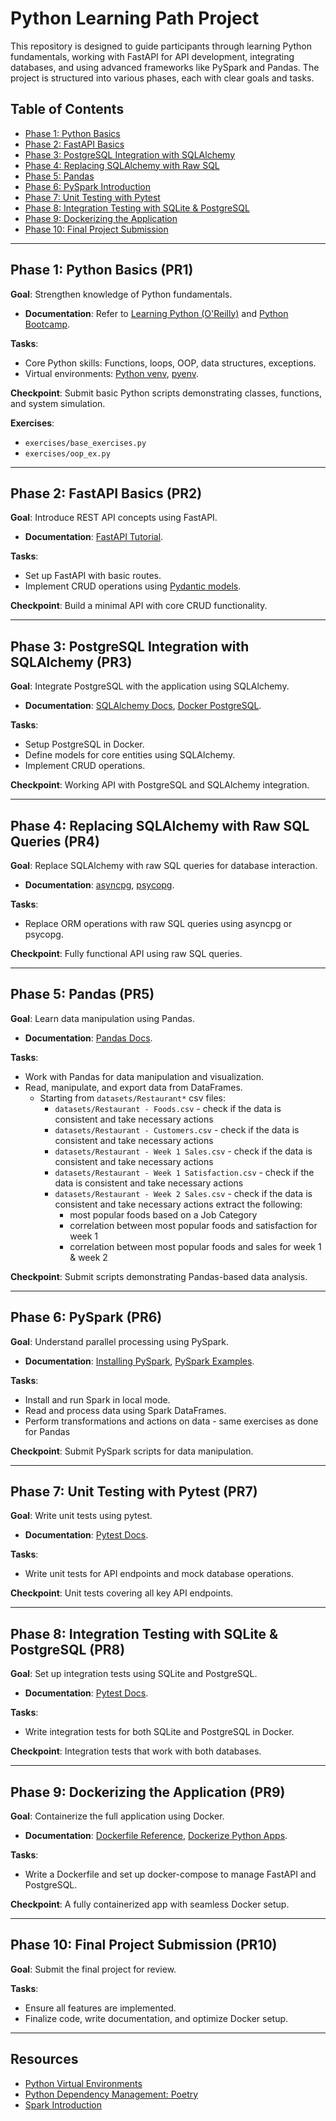 
# Python Learning Path Project

This repository is designed to guide participants through learning Python fundamentals, working with FastAPI for API development, integrating databases, and using advanced frameworks like PySpark and Pandas. The project is structured into various phases, each with clear goals and tasks.

## Table of Contents

- [Phase 1: Python Basics](#phase-1-python-basics-pr1)
- [Phase 2: FastAPI Basics](#phase-2-fastapi-basics-pr2)
- [Phase 3: PostgreSQL Integration with SQLAlchemy](#phase-3-postgresql-integration-with-sqlalchemy-pr3)
- [Phase 4: Replacing SQLAlchemy with Raw SQL](#phase-4-replacing-sqlalchemy-with-raw-sql-queries-pr4)
- [Phase 5: Pandas](#phase-5-pandas-pr5)
- [Phase 6: PySpark Introduction](#phase-6-pyspark-pr6)
- [Phase 7: Unit Testing with Pytest](#phase-7-unit-testing-with-pytest-pr7)
- [Phase 8: Integration Testing with SQLite & PostgreSQL](#phase-8-integration-testing-with-sqlite-postgresql-pr8)
- [Phase 9: Dockerizing the Application](#phase-9-dockerizing-the-application-pr9)
- [Phase 10: Final Project Submission](#phase-10-final-project-submission-pr10)
  
---

## Phase 1: Python Basics (PR1)

**Goal**: Strengthen knowledge of Python fundamentals.

- **Documentation**: Refer to [Learning Python (O'Reilly)](https://learning.oreilly.com/library/view/learning-python-5th/9781449355722/) and [Python Bootcamp](https://ibm-learning.udemy.com/course/complete-python-bootcamp/).
  
**Tasks**:
- Core Python skills: Functions, loops, OOP, data structures, exceptions.
- Virtual environments: [Python venv](https://docs.python.org/3/library/venv.html), [pyenv](https://github.com/pyenv/pyenv).
  
**Checkpoint**: Submit basic Python scripts demonstrating classes, functions, and system simulation.

**Exercises**: 
- `exercises/base_exercises.py`
- `exercises/oop_ex.py`

---

## Phase 2: FastAPI Basics (PR2)

**Goal**: Introduce REST API concepts using FastAPI.

- **Documentation**: [FastAPI Tutorial](https://fastapi.tiangolo.com/tutorial/).

**Tasks**:
- Set up FastAPI with basic routes.
- Implement CRUD operations using [Pydantic models](https://pydantic-docs.helpmanual.io/).
  
**Checkpoint**: Build a minimal API with core CRUD functionality.

---

## Phase 3: PostgreSQL Integration with SQLAlchemy (PR3)

**Goal**: Integrate PostgreSQL with the application using SQLAlchemy.

- **Documentation**: [SQLAlchemy Docs](https://docs.sqlalchemy.org/en/20/), [Docker PostgreSQL](https://hub.docker.com/_/postgres).

**Tasks**:
- Setup PostgreSQL in Docker.
- Define models for core entities using SQLAlchemy.
- Implement CRUD operations.

**Checkpoint**: Working API with PostgreSQL and SQLAlchemy integration.

---

## Phase 4: Replacing SQLAlchemy with Raw SQL Queries (PR4)

**Goal**: Replace SQLAlchemy with raw SQL queries for database interaction.

- **Documentation**: [asyncpg](https://pypi.org/project/asyncpg/), [psycopg](https://pypi.org/project/psycopg/).

**Tasks**:
- Replace ORM operations with raw SQL queries using asyncpg or psycopg.
  
**Checkpoint**: Fully functional API using raw SQL queries.

---

## Phase 5: Pandas (PR5)

**Goal**: Learn data manipulation using Pandas.

- **Documentation**: [Pandas Docs](https://pandas.pydata.org/docs/).

**Tasks**:
- Work with Pandas for data manipulation and visualization.
- Read, manipulate, and export data from DataFrames.
  - Starting from `datasets/Restaurant*` csv files:
    - `datasets/Restaurant - Foods.csv` - check if the data is consistent and take necessary actions
    - `datasets/Restaurant - Customers.csv` - check if the data is consistent and take necessary actions
    - `datasets/Restaurant - Week 1 Sales.csv` - check if the data is consistent and take necessary actions
    - `datasets/Restaurant - Week 1 Satisfaction.csv` - check if the data is consistent and take necessary actions
    - `datasets/Restaurant - Week 2 Sales.csv` - check if the data is consistent and take necessary actions
      extract the following:
      - most popular foods based on a Job Category
      - correlation between most popular foods and satisfaction for week 1
      - correlation between most popular foods and sales for week 1 & week 2

**Checkpoint**: Submit scripts demonstrating Pandas-based data analysis.

---

## Phase 6: PySpark (PR6)

**Goal**: Understand parallel processing using PySpark.

- **Documentation**: [Installing PySpark](https://medium.com/@deepaksrawat1906/a-step-by-step-guide-to-installing-pyspark-on-windows-3589f0139a30), [PySpark Examples](https://sparkbyexamples.com/pyspark-tutorial/).

**Tasks**:
- Install and run Spark in local mode.
- Read and process data using Spark DataFrames.
- Perform transformations and actions on data - same exercises as done for Pandas
  
**Checkpoint**: Submit PySpark scripts for data manipulation.

---

## Phase 7: Unit Testing with Pytest (PR7)

**Goal**: Write unit tests using pytest.

- **Documentation**: [Pytest Docs](https://docs.pytest.org/en/stable/).

**Tasks**:
- Write unit tests for API endpoints and mock database operations.
  
**Checkpoint**: Unit tests covering all key API endpoints.

---

## Phase 8: Integration Testing with SQLite & PostgreSQL (PR8)

**Goal**: Set up integration tests using SQLite and PostgreSQL.

- **Documentation**: [Pytest Docs](https://docs.pytest.org/en/stable/).

**Tasks**:
- Write integration tests for both SQLite and PostgreSQL in Docker.
  
**Checkpoint**: Integration tests that work with both databases.

---

## Phase 9: Dockerizing the Application (PR9)

**Goal**: Containerize the full application using Docker.

- **Documentation**: [Dockerfile Reference](https://docs.docker.com/reference/dockerfile/), [Dockerize Python Apps](https://www.docker.com/blog/how-to-dockerize-your-python-applications/).

**Tasks**:
- Write a Dockerfile and set up docker-compose to manage FastAPI and PostgreSQL.

**Checkpoint**: A fully containerized app with seamless Docker setup.

---

## Phase 10: Final Project Submission (PR10)

**Goal**: Submit the final project for review.

**Tasks**:
- Ensure all features are implemented.
- Finalize code, write documentation, and optimize Docker setup.

---

## Resources

- [Python Virtual Environments](https://docs.python.org/3/library/venv.html)
- [Python Dependency Management: Poetry](https://python-poetry.org/docs/)
- [Spark Introduction](https://sparkbyexamples.com/pyspark-tutorial/)


